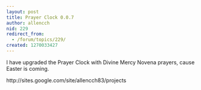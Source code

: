```yaml
---
layout: post
title: Prayer Clock 0.0.7
author: allencch
nid: 229
redirect_from:
  - /forum/topics/229/
created: 1270033427
---
```

<p>
	I have upgraded the Prayer Clock with Divine Mercy Novena prayers, cause Easter is coming.</p>
<p>
	http://sites.google.com/site/allencch83/projects</p>
